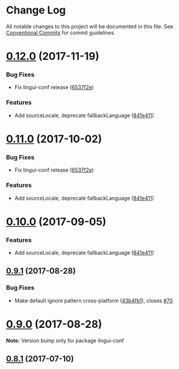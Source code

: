 # Change Log

All notable changes to this project will be documented in this file.
See [Conventional Commits](https://conventionalcommits.org) for commit guidelines.

<a name="0.12.0"></a>
# [0.12.0](https://github.com/lingui/js-lingui/compare/lingui-conf@0.9.1...lingui-conf@0.12.0) (2017-11-19)


### Bug Fixes

* Fix lingui-conf release ([6537f2e](https://github.com/lingui/js-lingui/commit/6537f2e))


### Features

* Add sourceLocale, deprecate fallbackLanguage ([841e411](https://github.com/lingui/js-lingui/commit/841e411))




<a name="0.11.0"></a>
# [0.11.0](https://github.com/lingui/js-lingui/compare/lingui-conf@0.9.1...lingui-conf@0.11.0) (2017-10-02)


### Bug Fixes

* Fix lingui-conf release ([6537f2e](https://github.com/lingui/js-lingui/commit/6537f2e))


### Features

* Add sourceLocale, deprecate fallbackLanguage ([841e411](https://github.com/lingui/js-lingui/commit/841e411))




<a name="0.10.0"></a>
# [0.10.0](https://github.com/lingui/js-lingui/compare/lingui-conf@0.9.1...lingui-conf@0.10.0) (2017-09-05)


### Features

* Add sourceLocale, deprecate fallbackLanguage ([841e411](https://github.com/lingui/js-lingui/commit/841e411))




<a name="0.9.1"></a>
## [0.9.1](https://github.com/lingui/js-lingui/compare/lingui-conf@0.9.0...lingui-conf@0.9.1) (2017-08-28)


### Bug Fixes

* Make default ignore pattern cross-platform ([43b4fb1](https://github.com/lingui/js-lingui/commit/43b4fb1)), closes [#70](https://github.com/lingui/js-lingui/issues/70)




<a name="0.9.0"></a>
# [0.9.0](https://github.com/lingui/js-lingui/compare/lingui-conf@0.9.0-3...lingui-conf@0.9.0) (2017-08-28)




**Note:** Version bump only for package lingui-conf

<a name="0.8.1"></a>
## [0.8.1](https://github.com/lingui/js-lingui/compare/lingui-conf@0.8.0...lingui-conf@0.8.1) (2017-07-10)
